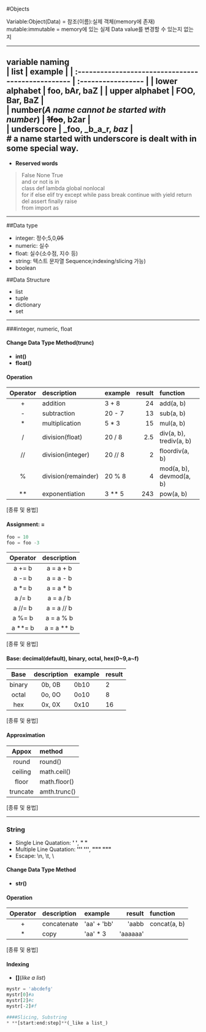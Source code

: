 #Objects

Variable:Object(Data) = 참조(이름):실제 객체(memory에 존재)
mutable:immutable = memory에 있는 실제 Data value를 변경할 수 있는지 없는 지

---
variable naming  
| list                                               | example            |
| :------------------------------------------------- | :----------------- |
| **lower alphabet**                                 | foo, bAr, baZ      | 
| **upper alphabet**                                 | FOO, Bar, BaZ      |  
| **number**(_A name cannot be started with number_) | ~~1foo~~, b2ar     |  
| **underscore**                                     | _foo, _b_a_r, _baz_ |  
 __\# a name started with underscore is dealt with in some special way.__  
---

* **Reserved words**
> False None   True  
> and   or     not is  in  
> class def    lambda  global   nonlocal  
> for   if     else    elif     try      except
> while pass   break   continue   with   yield  return  
> del   assert finally raise  
> from  import as  


---
##Data type
* integer: 정수;5,0,~~05~~  
* numeric: 실수  
* float: 실수(소수점, 지수 등)  
* string:  텍스트 문자열 Sequence;indexing/slicing 가능)
* boolean

##Data Structure
* list
* tuple
* dictionary
* set

---
###integer, numeric, float


#### Change Data Type Method(trunc)
* **int()**
* **float()**


#### Operation

| Operator | description         | example | result | function                 |
| :------: | :------------------ | :------ | -----: | :----------------------- |
| +        | addition            | 3 + 8   | 24     | add(a, b)                |
| -        | subtraction         | 20 - 7  | 13     | sub(a, b)                |
| *        | multiplication      | 5 * 3   | 15     | mul(a, b)                |
| /        | division(float)     | 20 / 8  | 2.5    | div(a, b), trediv(a, b)  |
| //       | division(integer)   | 20 // 8 | 2      | floordiv(a, b)           |
| %        | division(remainder) | 20 % 8  | 4      | mod(a, b), devmod(a, b)  |
| **       | exponentiation      | 3 ** 5  | 243    | pow(a, b)                |
[종류 및 용법]

#### Assignment: **=**
```python
foo = 10
foo = foo -3
```

| Operator | description  |
| :------: | :----------: |
| a += b   | a = a + b    |
| a -= b   | a = a - b    |
| a *= b   | a = a * b    |
| a /= b   | a = a / b    |
| a //= b  | a = a // b   |
| a %= b   | a = a % b    |
| a **= b  | a = a ** b   |
[종류 및 용법]

#### Base: decimal(default), binary, octal, hex(0~9,a~f)
| Base   | description  | example | result |
| :----: | :----------: | :------ | :----- |
| binary | 0b, 0B       | 0b10    | 2      |
| octal  | 0o, 0O       | 0o10    | 8      |
| hex    | 0x, 0X       | 0x10    | 16     |
[종류 및 용법]

#### Approximation
| Appox    | method       |
| :------: | :----------- |
| round    | round()      |
| ceiling  | math.ceil()  |
| floor    | math.floor() |
| truncate | amth.trunc() |
[종류 및 용법]

---
### String

* Single Line Quatation: **' '**, **" "**
* Multiple Line Quatation: **''' '''**, **""" """**
* Escape: \n, \t, \\

#### Change Data Type Method
* **str()**

#### Operation

| Operator | description       | example     | result   | function                 |
| :------: | :---------------- | :---------- | -------: | :----------------------- |
| +        | concatenate       | 'aa' + 'bb' | 'aabb    | concat(a, b)             |
| *        | copy              | 'aa' * 3    | 'aaaaaa' |                          |
[종류 및 용법]

#### Indexing
* **[]**(_like a list_)
```python
mystr = 'abcdefg'
mystr[0]#a
mystr[2]#c
mystr[-2]#f

####Slicing, Substring
* **[start:end:step]**(_like a list_)

